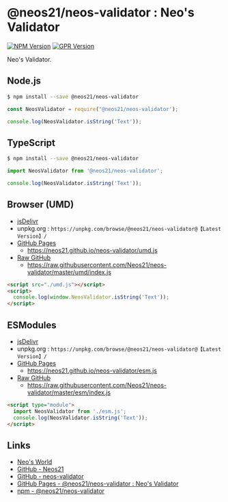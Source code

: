 # @neos21/neos-validator : Neo's Validator

[![NPM Version](https://img.shields.io/npm/v/@neos21/neos-validator.svg)](https://www.npmjs.com/package/@neos21/neos-validator) [![GPR Version](https://img.shields.io/github/package-json/v/neos21/neos-validator?label=github)](https://github.com/Neos21/neos-validator/packages/1566879)

Neo's Validator.


## Node.js

```bash
$ npm install --save @neos21/neos-validator
```

```javascript
const NeosValidator = require('@neos21/neos-validator');

console.log(NeosValidator.isString('Text'));
```


## TypeScript

```bash
$ npm install --save @neos21/neos-validator
```

```typescript
import NeosValidator from '@neos21/neos-validator';

console.log(NeosValidator.isString('Text'));
```


## Browser (UMD)

- [jsDelivr](https://www.jsdelivr.com/package/npm/@neos21/neos-validator)
- unpkg.org : `https://unpkg.com/browse/@neos21/neos-validator@【Latest Version】/`
- [GitHub Pages](https://neos21.github.io/neos-validator/)
    - <https://neos21.github.io/neos-validator/umd.js>
- [Raw GitHub](https://github.com/Neos21/neos-validator)
    - <https://raw.githubusercontent.com/Neos21/neos-validator/master/umd/index.js>

```html
<script src="./umd.js"></script>
<script>
  console.log(window.NeosValidator.isString('Text'));
</script>
```


## ESModules

- [jsDelivr](https://www.jsdelivr.com/package/npm/@neos21/neos-validator)
- unpkg.org : `https://unpkg.com/browse/@neos21/neos-validator@【Latest Version】/`
- [GitHub Pages](https://neos21.github.io/neos-validator/)
    - <https://neos21.github.io/neos-validator/esm.js>
- [Raw GitHub](https://github.com/Neos21/neos-validator)
    - <https://raw.githubusercontent.com/Neos21/neos-validator/master/esm/index.js>

```html
<script type="module">
  import NeosValidator from './esm.js';
  console.log(NeosValidator.isString('Text'));
</script>
```


## Links

- [Neo's World](https://neos21.net/)
- [GitHub - Neos21](https://github.com/Neos21/)
- [GitHub - neos-validator](https://github.com/Neos21/neos-validator)
- [GitHub Pages - @neos21/neos-validator : Neo's Validator](https://neos21.github.io/neos-validator)
- [npm - @neos21/neos-validator](https://www.npmjs.com/package/@neos21/neos-validator)
